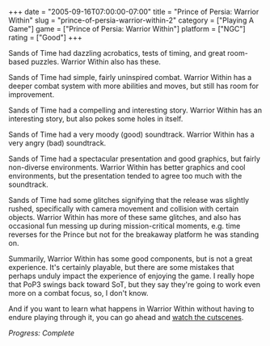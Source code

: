 +++
date = "2005-09-16T07:00:00-07:00"
title = "Prince of Persia: Warrior Within"
slug = "prince-of-persia-warrior-within-2"
category = ["Playing A Game"]
game = ["Prince of Persia: Warrior Within"]
platform = ["NGC"]
rating = ["Good"]
+++

Sands of Time had dazzling acrobatics, tests of timing, and great room-based puzzles. Warrior Within also has these.

Sands of Time had simple, fairly uninspired combat. Warrior Within has a deeper combat system with more abilities and moves, but still has room for improvement.

Sands of Time had a compelling and interesting story. Warrior Within has an interesting story, but also pokes some holes in itself.

Sands of Time had a very moody (good) soundtrack. Warrior Within has a very angry (bad) soundtrack.

Sands of Time had a spectacular presentation and good graphics, but fairly non-diverse environments. Warrior Within has better graphics and cool environments, but the presentation tended to agree too much with the soundtrack.

Sands of Time had some glitches signifying that the release was slightly rushed, specifically with camera movement and collision with certain objects. Warrior Within has more of these same glitches, and also has occasional fun messing up during mission-critical moments, e.g. time reverses for the Prince but not for the breakaway platform he was standing on.

Summarily, Warrior Within has some good components, but is not a great experience. It's certainly playable, but there are some mistakes that perhaps unduly impact the experience of enjoying the game. I really hope that PoP3 swings back toward SoT, but they say they're going to work even more on a combat focus, so, I don't know.

And if you want to learn what happens in Warrior Within without having to endure playing through it, you can go ahead and <a href="http://www.youtube.com/results?search_query=prince+of+persia+warrior+within">watch the cutscenes</a>.

<i>Progress: Complete</i>